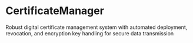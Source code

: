 # CertificateManager
Robust digital certificate management system with automated deployment, revocation, and encryption key handling for secure data transmission
